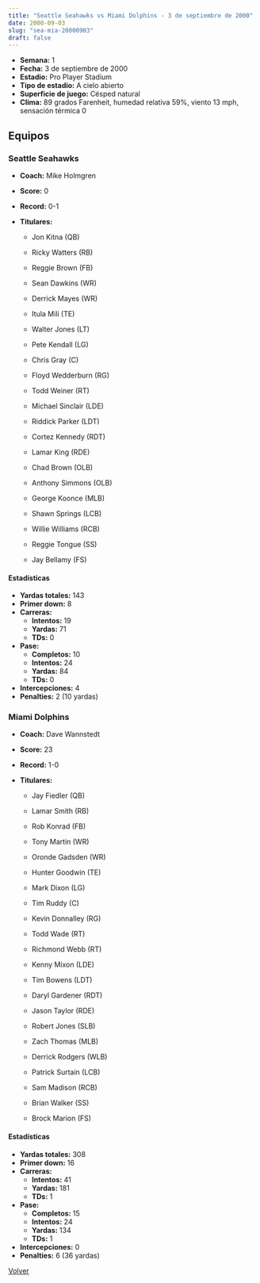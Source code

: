 ```yaml
---
title: "Seattle Seahawks vs Miami Dolphins - 3 de septiembre de 2000"
date: 2000-09-03
slug: "sea-mia-20000903"
draft: false
---
```


- **Semana:** 1
- **Fecha:** 3 de septiembre de 2000
- **Estadio:** Pro Player Stadium
- **Tipo de estadio:** A cielo abierto
- **Superficie de juego:** Césped natural
- **Clima:** 89 grados Farenheit, humedad relativa 59%, viento 13 mph, sensación térmica 0

## Equipos


### Seattle Seahawks
* **Coach:** Mike Holmgren
* **Score:** 0
* **Record:** 0-1
* **Titulares:** 

  * Jon Kitna (QB) 

  * Ricky Watters (RB) 

  * Reggie Brown (FB) 

  * Sean Dawkins (WR) 

  * Derrick Mayes (WR) 

  * Itula Mili (TE) 

  * Walter Jones (LT) 

  * Pete Kendall (LG) 

  * Chris Gray (C) 

  * Floyd Wedderburn (RG) 

  * Todd Weiner (RT) 

  * Michael Sinclair (LDE) 

  * Riddick Parker (LDT) 

  * Cortez Kennedy (RDT) 

  * Lamar King (RDE) 

  * Chad Brown (OLB) 

  * Anthony Simmons (OLB) 

  * George Koonce (MLB) 

  * Shawn Springs (LCB) 

  * Willie Williams (RCB) 

  * Reggie Tongue (SS) 

  * Jay Bellamy (FS) 

#### Estadísticas
* **Yardas totales:** 143
* **Primer down:** 8
* **Carreras:**
  * **Intentos:** 19
  * **Yardas:** 71
  * **TDs:** 0
* **Pase:**
  * **Completos:** 10
  * **Intentos:** 24
  * **Yardas:** 84
  * **TDs:** 0
* **Intercepciones:** 4
* **Penalties:** 2 (10 yardas)

### Miami Dolphins
* **Coach:** Dave Wannstedt
* **Score:** 23
* **Record:** 1-0
* **Titulares:** 

  * Jay Fiedler (QB) 

  * Lamar Smith (RB) 

  * Rob Konrad (FB) 

  * Tony Martin (WR) 

  * Oronde Gadsden (WR) 

  * Hunter Goodwin (TE) 

  * Mark Dixon (LG) 

  * Tim Ruddy (C) 

  * Kevin Donnalley (RG) 

  * Todd Wade (RT) 

  * Richmond Webb (RT) 

  * Kenny Mixon (LDE) 

  * Tim Bowens (LDT) 

  * Daryl Gardener (RDT) 

  * Jason Taylor (RDE) 

  * Robert Jones (SLB) 

  * Zach Thomas (MLB) 

  * Derrick Rodgers (WLB) 

  * Patrick Surtain (LCB) 

  * Sam Madison (RCB) 

  * Brian Walker (SS) 

  * Brock Marion (FS) 

#### Estadísticas
* **Yardas totales:** 308
* **Primer down:** 16
* **Carreras:**
  * **Intentos:** 41
  * **Yardas:** 181
  * **TDs:** 1
* **Pase:**
  * **Completos:** 15
  * **Intentos:** 24
  * **Yardas:** 134
  * **TDs:** 1
* **Intercepciones:** 0
* **Penalties:** 6 (36 yardas)


[Volver](/historia/2000)
